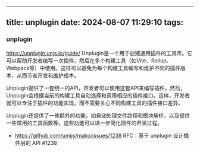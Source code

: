 <!--
 * @Author: yimin kuang
 * @Date: 2024-08-07 11:29:10
 * @LastEditors: yimin kuang
 * @LastEditTime: 2024-08-07 11:30:39
 * @Description: 描述信息
-->
---
title: unplugin
date: 2024-08-07 11:29:10
tags:
---

### unplugin
https://unplugin.unjs.io/guide/
Unplugin是一个用于创建通用插件的工具库。它可以帮助开发者编写一次插件，然后在多个构建工具（如Vite、Rollup、Webpack等）中使用。这样可以避免为每个构建工具编写和维护不同的插件版本，从而节省开发和维护成本。

Unplugin提供了一套统一的API，开发者可以使用这套API来编写插件。然后，Unplugin会根据当前的构建工具自动选择和调用相应的插件接口。这样，开发者就可以专注于插件的功能实现，而不需要关心不同构建工具的插件接口差异。

Unplugin还提供了一些额外的功能，如自动处理文件路径和模块解析，以及提供一些常用的工具函数等。这些功能可以进一步简化插件的开发过程。

- https://github.com/umijs/mako/issues/1238
RFC：基于 unplugin 设计插件层的 API #1238
